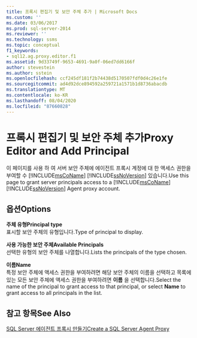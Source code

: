 ```yaml
---
title: 프록시 편집기 및 보안 주체 추가 | Microsoft Docs
ms.custom: ''
ms.date: 03/06/2017
ms.prod: sql-server-2014
ms.reviewer: ''
ms.technology: ssms
ms.topic: conceptual
f1_keywords:
- sql12.ag.proxy.editor.f1
ms.assetid: 9d33749f-9653-4691-9a0f-06ed7dd6166f
author: stevestein
ms.author: sstein
ms.openlocfilehash: ccf245df181f2b74438d5170507fdf0d4c26e1fe
ms.sourcegitcommit: ad4d92dce894592a259721a1571b1d8736abacdb
ms.translationtype: MT
ms.contentlocale: ko-KR
ms.lasthandoff: 08/04/2020
ms.locfileid: "87660828"
---
```

# <a name="proxy-editor-and--add-principal"></a><span data-ttu-id="61db6-102">프록시 편집기 및 보안 주체 추가</span><span class="sxs-lookup"><span data-stu-id="61db6-102">Proxy Editor and  Add Principal</span></span>
  <span data-ttu-id="61db6-103">이 페이지를 사용 하 여 서버 보안 주체에 에이전트 프록시 계정에 대 한 액세스 권한을 부여할 수 [!INCLUDE[msCoName](../../includes/msconame-md.md)] [!INCLUDE[ssNoVersion](../../includes/ssnoversion-md.md)] 있습니다.</span><span class="sxs-lookup"><span data-stu-id="61db6-103">Use this page to grant server principals access to a [!INCLUDE[msCoName](../../includes/msconame-md.md)] [!INCLUDE[ssNoVersion](../../includes/ssnoversion-md.md)] Agent proxy account.</span></span>  
  
## <a name="options"></a><span data-ttu-id="61db6-104">옵션</span><span class="sxs-lookup"><span data-stu-id="61db6-104">Options</span></span>  
 <span data-ttu-id="61db6-105">**주체 유형**</span><span class="sxs-lookup"><span data-stu-id="61db6-105">**Principal type**</span></span>  
 <span data-ttu-id="61db6-106">표시할 보안 주체의 유형입니다.</span><span class="sxs-lookup"><span data-stu-id="61db6-106">Type of principal to display.</span></span>  
  
 <span data-ttu-id="61db6-107">**사용 가능한 보안 주체**</span><span class="sxs-lookup"><span data-stu-id="61db6-107">**Available Principals**</span></span>  
 <span data-ttu-id="61db6-108">선택한 유형의 보안 주체를 나열합니다.</span><span class="sxs-lookup"><span data-stu-id="61db6-108">Lists the principals of the type chosen.</span></span>  
  
 <span data-ttu-id="61db6-109">**이름**</span><span class="sxs-lookup"><span data-stu-id="61db6-109">**Name**</span></span>  
 <span data-ttu-id="61db6-110">특정 보안 주체에 액세스 권한을 부여하려면 해당 보안 주체의 이름을 선택하고 목록에 있는 모든 보안 주체에 액세스 권한을 부여하려면 **이름** 을 선택합니다.</span><span class="sxs-lookup"><span data-stu-id="61db6-110">Select the name of the principal to grant access to that principal, or select **Name** to grant access to all principals in the list.</span></span>  
  
## <a name="see-also"></a><span data-ttu-id="61db6-111">참고 항목</span><span class="sxs-lookup"><span data-stu-id="61db6-111">See Also</span></span>  
 [<span data-ttu-id="61db6-112">SQL Server 에이전트 프록시 만들기</span><span class="sxs-lookup"><span data-stu-id="61db6-112">Create a SQL Server Agent Proxy</span></span>](create-a-sql-server-agent-proxy.md)  
  
  
